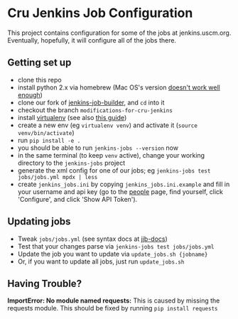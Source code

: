 Cru Jenkins Job Configuration
=============================

This project contains configuration for some of the jobs at jenkins.uscm.org.
Eventually, hopefully, it will configure all of the jobs there.


Getting set up
--------------

 *  clone this repo
 *  install python 2.x via homebrew (Mac OS's version [doesn't work well enough][mediawiki])
 *  clone our fork of [jenkins-job-builder][fork], and `cd` into it
 *  checkout the branch `modifications-for-cru-jenkins`
 *  install [virtualenv][virtualenv] (see also [this guide][virtualenv-guide])
 *  create a new env (eg `virtualenv venv`) and activate it (`source venv/bin/activate`)
 *  run `pip install -e .`
 *  you should be able to run `jenkins-jobs --version` now
 *  in the same terminal (to keep `venv` active), change your working directory to the `jenkins-jobs` project
 *  generate the xml config for one of our jobs; eg `jenkins-jobs test jobs/jobs.yml mpdx | less`
 *  create `jenkins_jobs.ini` by copying `jenkins_jobs.ini.example` and fill in your username and api key
    (go to the [people][jenkins-people] page, find yourself, click 'Configure', and click 'Show API Token').

Updating jobs
-------------

 *  Tweak `jobs/jobs.yml` (see syntax docs at [jjb-docs])
 *  Test that your changes parse via `jenkins-jobs test jobs/jobs.yml`
 *  Update the job you want to update via `update_jobs.sh {jobname}`
 *  Or, if you want to update all jobs, just run `update_jobs.sh`
   
Having Trouble?
---------------

__ImportError: No module named requests:__ This is caused by missing the requests module. This should be fixed by 
running `pip install requests`



[mediawiki]: https://www.mediawiki.org/wiki/Continuous_integration/Jenkins_job_builder#six.moves
[fork]: https://github.com/CruGlobal/jenkins-job-builder
[virtualenv]: https://virtualenv.pypa.io/en/latest/
[virtualenv-guide]: http://docs.python-guide.org/en/latest/dev/virtualenvs/
[jenkins-people]: http://jenkins.uscm.org/asynchPeople/
[jjb-docs]: http://docs.openstack.org/infra/jenkins-job-builder/
